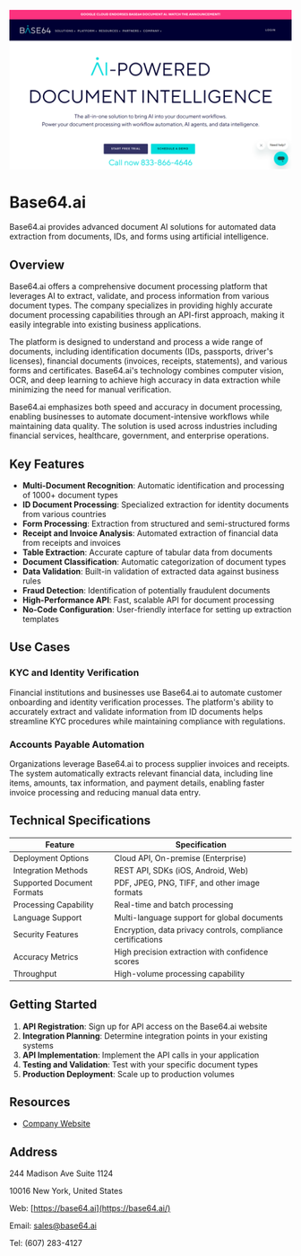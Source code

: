 ![Base64.ai](assets\base64-ai.png)

# Base64.ai

Base64.ai provides advanced document AI solutions for automated data extraction from documents, IDs, and forms using artificial intelligence.

## Overview

Base64.ai offers a comprehensive document processing platform that leverages AI to extract, validate, and process information from various document types. The company specializes in providing highly accurate document processing capabilities through an API-first approach, making it easily integrable into existing business applications.

The platform is designed to understand and process a wide range of documents, including identification documents (IDs, passports, driver's licenses), financial documents (invoices, receipts, statements), and various forms and certificates. Base64.ai's technology combines computer vision, OCR, and deep learning to achieve high accuracy in data extraction while minimizing the need for manual verification.

Base64.ai emphasizes both speed and accuracy in document processing, enabling businesses to automate document-intensive workflows while maintaining data quality. The solution is used across industries including financial services, healthcare, government, and enterprise operations.

## Key Features

- **Multi-Document Recognition**: Automatic identification and processing of 1000+ document types
- **ID Document Processing**: Specialized extraction for identity documents from various countries
- **Form Processing**: Extraction from structured and semi-structured forms
- **Receipt and Invoice Analysis**: Automated extraction of financial data from receipts and invoices
- **Table Extraction**: Accurate capture of tabular data from documents
- **Document Classification**: Automatic categorization of document types
- **Data Validation**: Built-in validation of extracted data against business rules
- **Fraud Detection**: Identification of potentially fraudulent documents
- **High-Performance API**: Fast, scalable API for document processing
- **No-Code Configuration**: User-friendly interface for setting up extraction templates

## Use Cases

### KYC and Identity Verification

Financial institutions and businesses use Base64.ai to automate customer onboarding and identity verification processes. The platform's ability to accurately extract and validate information from ID documents helps streamline KYC procedures while maintaining compliance with regulations.

### Accounts Payable Automation

Organizations leverage Base64.ai to process supplier invoices and receipts. The system automatically extracts relevant financial data, including line items, amounts, tax information, and payment details, enabling faster invoice processing and reducing manual data entry.

## Technical Specifications

| Feature | Specification |
|---------|---------------|
| Deployment Options | Cloud API, On-premise (Enterprise) |
| Integration Methods | REST API, SDKs (iOS, Android, Web) |
| Supported Document Formats | PDF, JPEG, PNG, TIFF, and other image formats |
| Processing Capability | Real-time and batch processing |
| Language Support | Multi-language support for global documents |
| Security Features | Encryption, data privacy controls, compliance certifications |
| Accuracy Metrics | High precision extraction with confidence scores |
| Throughput | High-volume processing capability |

## Getting Started

1. **API Registration**: Sign up for API access on the Base64.ai website
2. **Integration Planning**: Determine integration points in your existing systems
3. **API Implementation**: Implement the API calls in your application
4. **Testing and Validation**: Test with your specific document types
5. **Production Deployment**: Scale up to production volumes

## Resources

- [Company Website](https://www.base64.ai/)

## Address

244 Madison Ave Suite 1124

10016 New York, United States

Web: [https://base64.ai](https://base64.ai/)

Email: sales@base64.ai

Tel: (607) 283-4127

